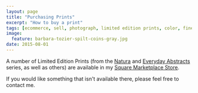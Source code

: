 ```yaml
---
layout: page
title: "Purchasing Prints"
excerpt: "How to buy a print"
tags: [ecommerce, sell, photograph, limited edition prints, color, fine art, abstract]
image:
  feature: barbara-tozier-spilt-coins-gray.jpg
date: 2015-08-01
---
```


A number of Limited Edition Prints (from the [Natura][e8779c35] and [Everyday Abstracts][99faadab] series, as well as others) are available in my [Square Marketplace Store][5d8c981b].

  [e8779c35]: /gallery-natura/ "Natura Gallery"
  [99faadab]: /gallery-abstracts/ "Everyday Abstracts Gallery"
  [5d8c981b]: https://squareup.com/market/barbara-tozier "Go to Square"

If you would like something that isn't available there, please feel free to contact me.
